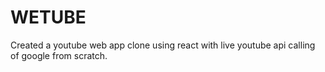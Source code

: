 # WETUBE
 Created a youtube web app clone using react with live youtube api calling of google  from scratch.
